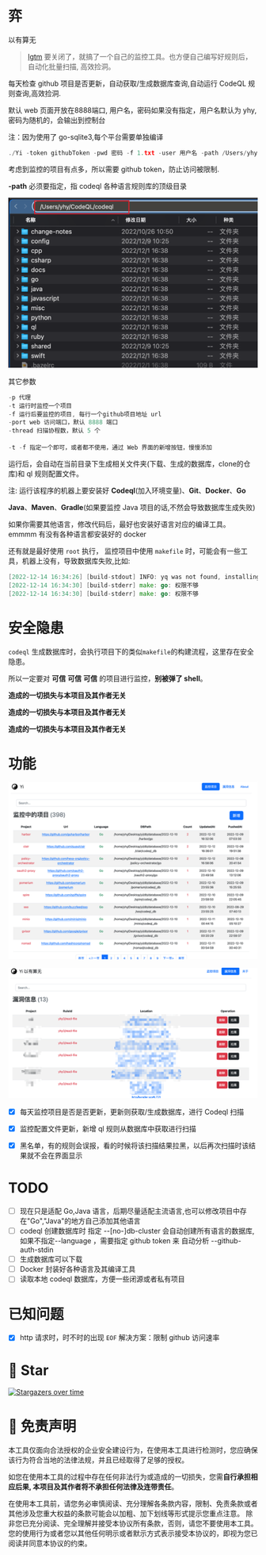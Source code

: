 # 弈
以有算无

>   [lgtm](https://lgtm.com/) 要关闭了，就搞了一个自己的监控工具。也方便自己编写好规则后，自动化批量扫描, 高效捡洞。

每天检查 github 项目是否更新，自动获取/生成数据库查询,自动运行 CodeQL 规则查询,高效捡洞.

默认 web 页面开放在8888端口, 用户名，密码如果没有指定，用户名默认为 yhy, 密码为随机的，会输出到控制台

注：因为使用了 go-sqlite3,每个平台需要单独编译

```go
./Yi -token githubToken -pwd 密码 -f 1.txt -user 用户名 -path /Users/yhy/CodeQL/codeql
```

考虑到监控的项目有点多，所以需要 github token，防止访问被限制.

**-path** 必须要指定，指 codeql 各种语言规则库的顶级目录

![image-20221213212521373](images/image-20221213212521373.png)

其它参数

```go
-p 代理
-t 运行时监控一个项目
-f 运行后要监控的项目, 每行一个github项目地址 url
-port web 访问端口，默认 8888 端口
-thread 扫描协程数，默认 5 个

-t -f 指定一个即可，或者都不使用，通过 Web 界面的新增按钮，慢慢添加
```

运行后，会自动在当前目录下生成相关文件夹(下载、生成的数据库，clone的仓库)和 ql 规则配置文件。


注: 运行该程序的机器上要安装好 **Codeql**(加入环境变量)、**Git**、**Docker**、**Go**

**Java**、**Maven**、**Gradle**(如果要监控 Java 项目的话,不然会导致数据库生成失败)

如果你需要其他语言，修改代码后，最好也安装好语言对应的编译工具。 emmmm 有没有各种语言都安装好的 docker

还有就是最好使用 `root` 执行， 监控项目中使用 `makefile` 时，可能会有一些工具，机器上没有，导致数据库失败,比如:

```go
[2022-12-14 16:34:26] [build-stdout] INFO: yq was not found, installing it
[2022-12-14 16:34:30] [build-stderr] make: go: 权限不够
[2022-12-14 16:34:30] [build-stderr] make: go: 权限不够
```

# 安全隐患
`codeql` 生成数据库时，会执行项目下的类似`makefile`的构建流程，这里存在安全隐患。

所以一定要对 **可信** **可信** **可信** 的项目进行监控，**别被弹了 shell**。

**造成的一切损失与本项目及其作者无关**

**造成的一切损失与本项目及其作者无关**

**造成的一切损失与本项目及其作者无关**

# 功能

![image-20221213143603327](images/image-20221213143603327.png)

![image-20221215162315622](images/image-20221215162315622.png)

-   [x] 每天监控项目是否是否更新，更新则获取/生成数据库，进行 Codeql 扫描
-   [x] 监控配置文件更新，新增 ql 规则从数据库中获取进行扫描
-   [x] 黑名单，有的规则会误报，看的时候将该扫描结果拉黑，以后再次扫描时该结果就不会在界面显示


# TODO

-   [ ] 现在只是适配 Go,Java 语言，后期尽量适配主流语言,也可以修改项目中存在"Go","Java"的地方自己添加其他语言
-   [ ] codeql 创建数据库时 指定 --[no-]db-cluster 会自动创建所有语言的数据库, 如果不指定--language ，需要指定 github token 来 自动分析 --github-auth-stdin
-   [ ] 生成数据库可以下载
-   [ ] Docker 封装好各种语言及其编译工具
-   [ ] 读取本地 codeql 数据库，方便一些闭源或者私有项目

# 已知问题

-   [x] http 请求时，时不时的出现 `EOF` 解决方案：限制 github 访问速率


# 🌟 Star

[![Stargazers over time](https://starchart.cc/ZhuriLab/Yi.svg)](https://starchart.cc/ZhuriLab/Yi)

# 📄 免责声明

本工具仅面向合法授权的企业安全建设行为，在使用本工具进行检测时，您应确保该行为符合当地的法律法规，并且已经取得了足够的授权。

如您在使用本工具的过程中存在任何非法行为或造成的一切损失，您需**自行承担相应后果, 本项目及其作者将不承担任何法律及连带责任**。

在使用本工具前，请您务必审慎阅读、充分理解各条款内容，限制、免责条款或者其他涉及您重大权益的条款可能会以加粗、加下划线等形式提示您重点注意。 除非您已充分阅读、完全理解并接受本协议所有条款，否则，请您不要使用本工具。您的使用行为或者您以其他任何明示或者默示方式表示接受本协议的，即视为您已阅读并同意本协议的约束。